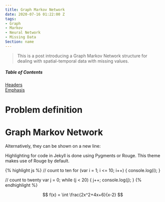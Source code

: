 ```yaml
---
title: Graph Markov Network
date: 2020-07-16 01:22:00 Z
tags:
- Graph
- Markov
- Neural Network
- Missing Data
Section: name
---
```


> This is a post introducing a Graph Markov Network structure for dealing with spatial-temporal data with missing values.

##### Table of Contents  
[Headers](#headers)  
[Emphasis](#emphasis)

# Problem definition
# Graph Markov Network 

Alternatively, they can be shown on a new line:


Highlighting for code in Jekyll is done using Pygments or Rouge. This theme makes use of Rouge by default.

{% highlight js %}
// count to ten
for (var i = 1; i <= 10; i++) {
    console.log(i);
}

// count to twenty
var j = 0;
while (j < 20) {
    j++;
    console.log(j);
}
{% endhighlight %}

$$ f(x) = \int \frac{2x^2+4x+6}{x-2} $$